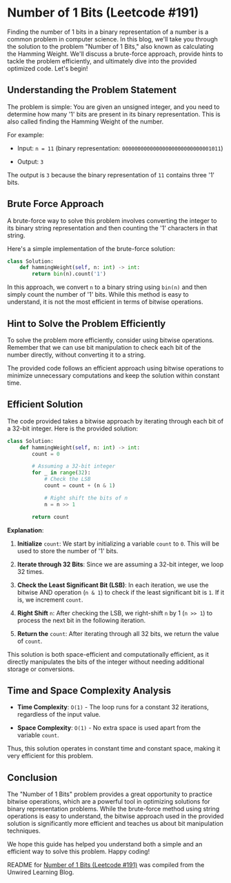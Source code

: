 # Number of 1 Bits (Leetcode #191)

Finding the number of 1 bits in a binary representation of a number is a common problem in computer science. In this blog, we'll take you through the solution to the problem "Number of 1 Bits," also known as calculating the Hamming Weight. We'll discuss a brute-force approach, provide hints to tackle the problem efficiently, and ultimately dive into the provided optimized code. Let's begin!

## Understanding the Problem Statement

The problem is simple: You are given an unsigned integer, and you need to determine how many '1' bits are present in its binary representation. This is also called finding the Hamming Weight of the number.

For example:

* Input: `n = 11` (binary representation: `00000000000000000000000000001011`)
    
* Output: `3`
    

The output is `3` because the binary representation of `11` contains three '1' bits.

## Brute Force Approach

A brute-force way to solve this problem involves converting the integer to its binary string representation and then counting the '1' characters in that string.

Here's a simple implementation of the brute-force solution:

```python
class Solution:
    def hammingWeight(self, n: int) -> int:
        return bin(n).count('1')
```

In this approach, we convert `n` to a binary string using `bin(n)` and then simply count the number of '1' bits. While this method is easy to understand, it is not the most efficient in terms of bitwise operations.

## Hint to Solve the Problem Efficiently

To solve the problem more efficiently, consider using bitwise operations. Remember that we can use bit manipulation to check each bit of the number directly, without converting it to a string.

The provided code follows an efficient approach using bitwise operations to minimize unnecessary computations and keep the solution within constant time.

## Efficient Solution

The code provided takes a bitwise approach by iterating through each bit of a 32-bit integer. Here is the provided solution:

```python
class Solution:
    def hammingWeight(self, n: int) -> int:
        count = 0

        # Assuming a 32-bit integer
        for _ in range(32):  
            # Check the LSB
            count = count + (n & 1)

            # Right shift the bits of n
            n = n >> 1                

        return count
```

**Explanation**:

1. **Initialize** `count`: We start by initializing a variable `count` to `0`. This will be used to store the number of '1' bits.
    
2. **Iterate through 32 Bits**: Since we are assuming a 32-bit integer, we loop 32 times.
    
3. **Check the Least Significant Bit (LSB)**: In each iteration, we use the bitwise AND operation (`n & 1`) to check if the least significant bit is `1`. If it is, we increment `count`.
    
4. **Right Shift** `n`: After checking the LSB, we right-shift `n` by 1 (`n >> 1`) to process the next bit in the following iteration.
    
5. **Return the** `count`: After iterating through all 32 bits, we return the value of `count`.
    

This solution is both space-efficient and computationally efficient, as it directly manipulates the bits of the integer without needing additional storage or conversions.

## Time and Space Complexity Analysis

* **Time Complexity**: `O(1)` - The loop runs for a constant 32 iterations, regardless of the input value.
    
* **Space Complexity**: `O(1)` - No extra space is used apart from the variable `count`.
    

Thus, this solution operates in constant time and constant space, making it very efficient for this problem.

## Conclusion

The "Number of 1 Bits" problem provides a great opportunity to practice bitwise operations, which are a powerful tool in optimizing solutions for binary representation problems. While the brute-force method using string operations is easy to understand, the bitwise approach used in the provided solution is significantly more efficient and teaches us about bit manipulation techniques.

We hope this guide has helped you understand both a simple and an efficient way to solve this problem. Happy coding!

README for [Number of 1 Bits (Leetcode #191)](https://blog.unwiredlearning.com/number-of-1-bits) was compiled from the Unwired Learning Blog.